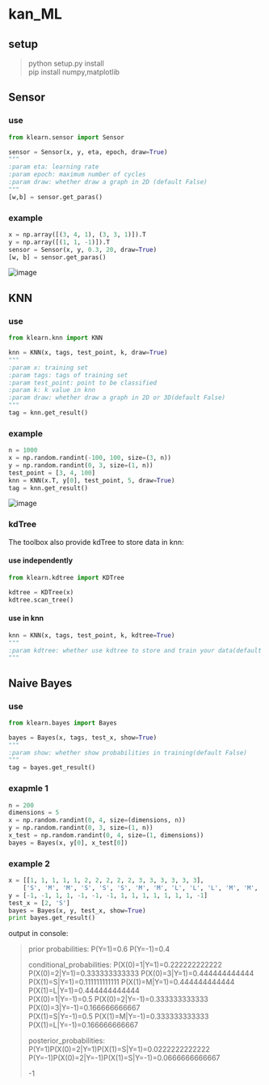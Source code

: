 # kan_ML

##

## setup

> python setup.py install<br>
> pip install numpy,matplotlib

## Sensor

### use

```python
from klearn.sensor import Sensor

sensor = Sensor(x, y, eta, epoch, draw=True)
"""
:param eta: learning rate
:param epoch: maximum number of cycles
:param draw: whether draw a graph in 2D (default False)
"""
[w,b] = sensor.get_paras()
```

### example
```python
x = np.array([(3, 4, 1), (3, 3, 1)]).T
y = np.array([(1, 1, -1)]).T
sensor = Sensor(x, y, 0.3, 20, draw=True)
[w, b] = sensor.get_paras()
```
![image](https://github.com/kanyuanzhi/kan_ML/raw/master/docs/images/sensor.png)

## KNN

### use

```python
from klearn.knn import KNN

knn = KNN(x, tags, test_point, k, draw=True)
"""
:param x: training set
:param tags: tags of training set
:param test_point: point to be classified
:param k: k value in knn
:param draw: whether draw a graph in 2D or 3D(default False)
"""
tag = knn.get_result()
```

### example
```python
n = 1000
x = np.random.randint(-100, 100, size=(3, n))
y = np.random.randint(0, 3, size=(1, n))
test_point = [3, 4, 100]
knn = KNN(x.T, y[0], test_point, 5, draw=True)
tag = knn.get_result()
```
![image](https://github.com/kanyuanzhi/kan_ML/raw/master/docs/images/knn_3d.png)

### kdTree

The toolbox also provide kdTree to store data in knn:

#### use independently

```python
from klearn.kdtree import KDTree

kdtree = KDTree(x)
kdtree.scan_tree()
```

#### use in knn

```python
knn = KNN(x, tags, test_point, k, kdtree=True)
"""
:param kdtree: whether use kdtree to store and train your data(default False)
"""
```

## Naive Bayes

### use

```python
from klearn.bayes import Bayes

bayes = Bayes(x, tags, test_x, show=True)
"""
:param show: whether show probabilities in training(default False)
"""
tag = bayes.get_result()
```

### exapmle 1

```python
n = 200
dimensions = 5
x = np.random.randint(0, 4, size=(dimensions, n))
y = np.random.randint(0, 3, size=(1, n))
x_test = np.random.randint(0, 4, size=(1, dimensions))
bayes = Bayes(x, y[0], x_test[0])
```

### example 2

```python
x = [[1, 1, 1, 1, 1, 2, 2, 2, 2, 2, 3, 3, 3, 3, 3, 3],
    ['S', 'M', 'M', 'S', 'S', 'S', 'M', 'M', 'L', 'L', 'L', 'M', 'M', 'L', 'L']]
y = [-1, -1, 1, 1, -1, -1, -1, 1, 1, 1, 1, 1, 1, 1, -1]
test_x = [2, 'S']
bayes = Bayes(x, y, test_x, show=True)
print bayes.get_result()
```

output in console:

>prior probabilities:
>P(Y=1)=0.6
>P(Y=-1)=0.4
>
>conditional_probabilities:
>P(X(0)=1|Y=1)=0.222222222222    P(X(0)=2|Y=1)=0.333333333333    P(X(0)=3|Y=1)=0.444444444444    
>P(X(1)=S|Y=1)=0.111111111111    P(X(1)=M|Y=1)=0.444444444444    P(X(1)=L|Y=1)=0.444444444444    
>P(X(0)=1|Y=-1)=0.5  P(X(0)=2|Y=-1)=0.333333333333   P(X(0)=3|Y=-1)=0.166666666667   
>P(X(1)=S|Y=-1)=0.5  P(X(1)=M|Y=-1)=0.333333333333   P(X(1)=L|Y=-1)=0.166666666667   
>
>posterior_probabilities:
>P(Y=1)P(X(0)=2|Y=1)P(X(1)=S|Y=1)=0.0222222222222
>P(Y=-1)P(X(0)=2|Y=-1)P(X(1)=S|Y=-1)=0.0666666666667
>
>-1
